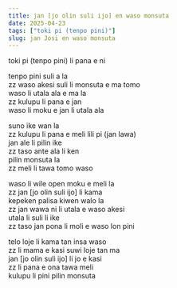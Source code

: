```yaml
---
title: jan [jo olin suli ijo] en waso monsuta
date: 2025-04-23
tags: ["toki pi (tenpo pini)"]
slug: jan Josi en waso monsuta
---
```


toki pi (tenpo pini) li pana e ni  

tenpo pini suli a la  
zz waso akesi suli li monsuta e ma tomo  
waso li utala ala e ma la  
zz kulupu li pana e jan  
waso li moku e jan li utala ala  

suno ike wan la  
zz kulupu li pana e meli lili pi (jan lawa)  
jan ale li pilin ike  
zz taso ante ala li ken  
pilin monsuta la  
zz meli li tawa tomo waso  

waso li wile open moku e meli la  
zz jan [jo olin suli ijo] li kama  
kepeken palisa kiwen walo la  
zz jan wawa ni li utala e waso akesi  
utala li suli li ike  
zz taso jan pona li moli e waso lon pini  

telo loje li kama tan insa waso  
zz li mama e kasi suwi loje tan ma  
jan [jo olin suli ijo] li jo e kasi  
zz li pana e ona tawa meli  
kulupu li pini pilin monsuta  

